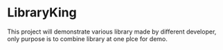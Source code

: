 # LibraryKing

This project will demonstrate various library made by different developer, only purpose is to combine library at one plce for demo.
